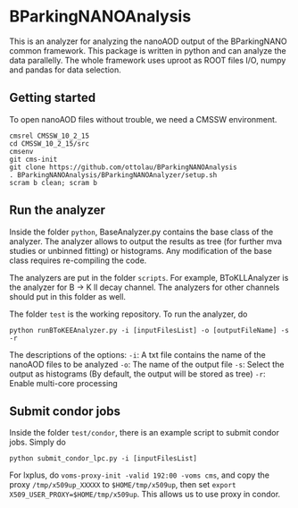 # BParkingNANOAnalysis

This is an analyzer for analyzing the nanoAOD output of the BParkingNANO common framework. This package is written in python and can analyze the data parallelly. The whole framework uses uproot as ROOT files I/O, numpy and pandas for data selection.

## Getting started
To open nanoAOD files without trouble, we need a CMSSW environment.
```shell
cmsrel CMSSW_10_2_15
cd CMSSW_10_2_15/src
cmsenv
git cms-init
git clone https://github.com/ottolau/BParkingNANOAnalysis
. BParkingNANOAnalysis/BParkingNANOAnalyzer/setup.sh
scram b clean; scram b
```

## Run the analyzer

Inside the folder `python`, BaseAnalyzer.py contains the base class of the analyzer. The analyzer allows to output the results as tree (for further mva studies or unbinned fitting) or histograms. Any modification of the base class requires re-compiling the code.

The analyzers are put in the folder `scripts`. For example, BToKLLAnalyzer is the analyzer for B -> K ll decay channel. The analyzers for other channels should put in this folder as well.

The folder `test` is the working repository. To run the analyzer, do

```
python runBToKEEAnalyzer.py -i [inputFilesList] -o [outputFileName] -s -r
```

The descriptions of the options:
`-i`: A txt file contains the name of the nanoAOD files to be analyzed
`-o`: The name of the output file
`-s`: Select the output as histograms (By default, the output will be stored as tree)
`-r`: Enable multi-core processing

## Submit condor jobs

Inside the folder `test/condor`, there is an example script to submit condor jobs. Simply do

```
python submit_condor_lpc.py -i [inputFilesList]
```

For lxplus, do `voms-proxy-init -valid 192:00 -voms cms`, and copy the proxy `/tmp/x509up_XXXXX` to `$HOME/tmp/x509up`, then set `export X509_USER_PROXY=$HOME/tmp/x509up`. This allows us to use proxy in condor.


